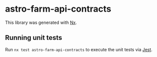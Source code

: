 # astro-farm-api-contracts

This library was generated with [Nx](https://nx.dev).

## Running unit tests

Run `nx test astro-farm-api-contracts` to execute the unit tests via [Jest](https://jestjs.io).
